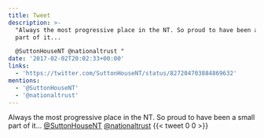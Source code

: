 ```yaml
---
title: Tweet
description: >-
  "Always the most progressive place in the NT. So proud to have been a small
  part of it... 

  @SuttonHouseNT @nationaltrust "
date: '2017-02-02T20:02:33+00:00'
links:
  - 'https://twitter.com/SuttonHouseNT/status/827204703884869632'
mentions:
  - '@SuttonHouseNT'
  - '@nationaltrust'
---
```

Always the most progressive place in the NT. So proud to have been a small part of it... 
[@SuttonHouseNT](https://twitter.com/@SuttonHouseNT) [@nationaltrust](https://twitter.com/@nationaltrust) 
      {{< tweet 0 0 >}}
    
